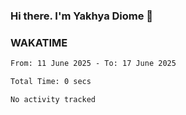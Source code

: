 ### Hi there. I'm Yakhya Diome 👋

### WAKATIME
<!--START_SECTION:waka-->

```txt
From: 11 June 2025 - To: 17 June 2025

Total Time: 0 secs

No activity tracked
```

<!--END_SECTION:waka-->
